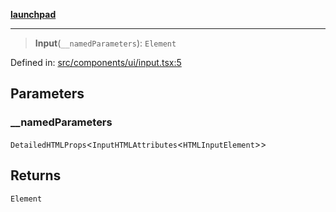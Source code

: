 [**launchpad**](index.md)

***

> **Input**(`__namedParameters`): `Element`

Defined in: [src/components/ui/input.tsx:5](https://github.com/victorbratov/launchpad/blob/6dd13cd77753e59ec2a031fc7279545899826925/src/components/ui/input.tsx#L5)

## Parameters

### \_\_namedParameters

`DetailedHTMLProps`\<`InputHTMLAttributes`\<`HTMLInputElement`\>\>

## Returns

`Element`
